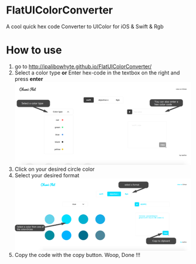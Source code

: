 FlatUIColorConverter
====================

 A cool quick hex code Converter to UIColor for iOS &amp; Swift &amp; Rgb

How to use
==========

1. go to http://ipalibowhyte.github.io/FlatUIColorConverter/
2. Select a color type **or** Enter hex-code in the textbox on the right and press **enter**
![alt tag](https://github.com/IpaliboWhyte/FlatUIColorConverter/blob/gh-pages/img/howto1.png)
3. Click on your desired circle color 
4. Select your desired format
![alt tag](https://github.com/IpaliboWhyte/FlatUIColorConverter/blob/gh-pages/img/howto2.png)
5. Copy the code with the copy button. Woop, Done !!!
